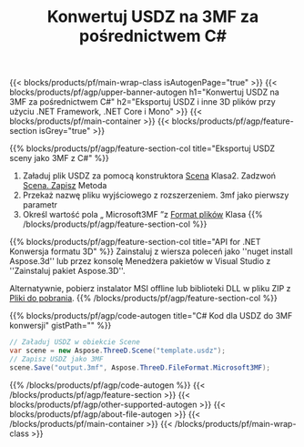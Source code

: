 ﻿---
title: Konwertuj USDZ na 3MF za pośrednictwem C# 
description: Konwertuj pliki USDZ i inne 3D za pomocą .NET API
url: /pl/net/conversion/usdz-to-3mf/
family: 3d
platformtag: net
feature: conversion
informat: USDZ
outformat: 3MF
otherformats: PDF FBX RVM DAE ASE AMF OBJ PLY 
---
{{< blocks/products/pf/main-wrap-class isAutogenPage="true" >}}
{{< blocks/products/pf/agp/upper-banner-autogen h1="Konwertuj USDZ na 3MF za pośrednictwem C#" h2="Eksportuj USDZ i inne 3D plików przy użyciu .NET Framework, .NET Core i Mono" >}}
{{< blocks/products/pf/main-container >}}
{{< blocks/products/pf/agp/feature-section isGrey="true" >}}

{{% blocks/products/pf/agp/feature-section-col title="Eksportuj USDZ sceny jako 3MF z C#" %}}
1. Załaduj plik USDZ za pomocą konstruktora [Scena](https://apireference.aspose.com/3d/net/aspose.threed/scene) Klasa2. Zadzwoń [Scena. Zapisz](https://apireference.aspose.com/3d/net/aspose.threed/scene/methods/save/index) Metoda
3. Przekaż nazwę pliku wyjściowego z rozszerzeniem. 3mf jako pierwszy parametr
4. Określ wartość pola „ Microsoft3MF ”z [Format plików](https://apireference.aspose.com/3d/net/aspose.threed/fileformat/fields/index) Klasa
{{% /blocks/products/pf/agp/feature-section-col %}}

{{% blocks/products/pf/agp/feature-section-col title="API for .NET Konwersja formatu 3D" %}}
Zainstaluj z wiersza poleceń jako ''nuget install Aspose.3d'' lub przez konsolę Menedżera pakietów w Visual Studio z ''Zainstaluj pakiet Aspose.3D''.

Alternatywnie, pobierz instalator MSI offline lub biblioteki DLL w pliku ZIP z [Pliki do pobrania](https://downloads.aspose.com/3d/net).
{{% /blocks/products/pf/agp/feature-section-col %}}

{{% blocks/products/pf/agp/code-autogen title="C# Kod dla USDZ do 3MF konwersji" gistPath="" %}}
```cs
// Załaduj USDZ w obiekcie Scene 
var scene = new Aspose.ThreeD.Scene("template.usdz");
// Zapisz USDZ jako 3MF 
scene.Save("output.3mf", Aspose.ThreeD.FileFormat.Microsoft3MF);

```
{{% /blocks/products/pf/agp/code-autogen %}}
{{< /blocks/products/pf/agp/feature-section >}}
{{< blocks/products/pf/agp/other-supported-autogen >}}
{{< blocks/products/pf/agp/about-file-autogen >}}
{{< /blocks/products/pf/main-container >}}
{{< /blocks/products/pf/main-wrap-class >}}